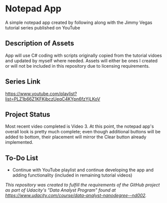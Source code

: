 # Notepad App
A simple notepad app created by following along with the Jimmy Vegas tutorial series published on YouTube


## Description of Assets
App will use C# coding with scripts originally copied from the tutorial vidoes and updated by myself where needed. Assets will either be ones I created or will not be included in this repository due to licensing requirements.


## Series Link
https://www.youtube.com/playlist?list=PLZ1b66Z1KFKjbczUeqC4KYpn6fzYjLKoV


## Project Status
Most recent video completed is Video 3.  At this point, the notepad app's overall look is pretty much complete; even though additional buttons will be added to bottom, their placement will mirror the Clear button already implemented.


## To-Do List
- Continue with YouTube playlist and continue developing the app and adding functionality (included in remaining tutorial videos)




_This repository was created to fulfill the requirements of the GitHub project as part of Udacity's "Data Analyst Program" found at https://www.udacity.com/course/data-analyst-nanodegree--nd002._
